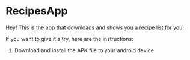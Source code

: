 # RecipesApp
 Hey! This is the app that downloads and shows you a recipe list for you!

If you want to give it a try, here are the instructions:

1. Download and install the APK file to your android device
